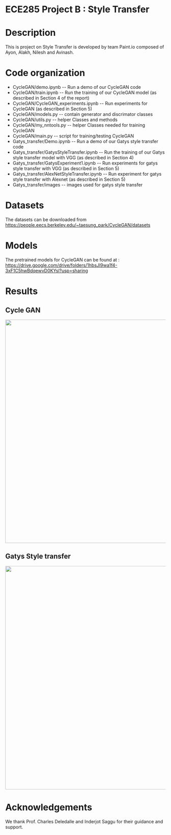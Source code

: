 # ECE285 Project B : Style Transfer
Description
===========
This is project on Style Transfer is developed by team Paint.io composed of Ayon, Alakh, Nilesh and Avinash.

Code organization
=================
* CycleGAN/demo.ipynb -- Run a demo of our CycleGAN code  
* CycleGAN/train.ipynb --  Run the training of our CycleGAN model (as described in Section 4 of the report)  
* CycleGAN/CycleGAN_experiments.ipynb -- Run experiments for CycleGAN (as described in Section 5)
* CycleGAN/models.py -- contain generator and discrimator classes
* CycleGAN/utils.py -- helper Classes and methods 
* CycleGAN/my_nntools.py -- helper Classes needed for training CycleGAN
* CycleGAN/main.py -- script for training/testing CycleGAN
* Gatys_transfer/Demo.ipynb -- Run a demo of our Gatys style transfer code  
* Gatys_transfer/GatysStyleTransfer.ipynb --  Run the training of our Gatys style transfer model with VGG (as described in Section 4)  
* Gatys_transfer/GatysExperiment1.ipynb -- Run experiments for gatys style transfer with VGG (as described in Section 5)
* Gatys_transfer/AlexNetStyleTransfer.ipynb -- Run experiment for gatys style transfer with Alexnet (as described in Section 5)
* Gatys_transfer/images -- images used for gatys style transfer 

Datasets
========
The datasets can be downloaded from https://people.eecs.berkeley.edu/~taesung_park/CycleGAN/datasets

Models
======
The pretrained models for CycleGAN can be found at : https://drive.google.com/drive/folders/1hbsJI9wa1f4-3xF1C5hwBdqewvD0KYsl?usp=sharing

Results
========

## Cycle GAN

<img src="https://user-images.githubusercontent.com/28579156/70397521-c60abc00-19c7-11ea-9577-830353f390cb.png" width="700">

## Gatys Style transfer


<img src="https://user-images.githubusercontent.com/28579156/70397524-d02cba80-19c7-11ea-8c6d-698556e8e84c.png" width="700">

Acknowledgements
================
We thank Prof. Charles Deledalle and Inderjot Saggu for their guidance and support.

